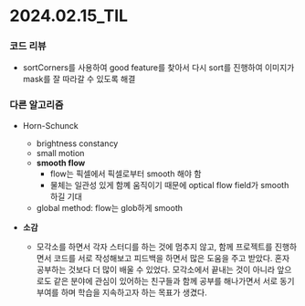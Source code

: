 # 2024.02.15_TIL

### 코드 리뷰
- sortCorners를 사용하여 good feature를 찾아서 다시 sort를 진행하여 이미지가 mask를 잘 따라갈 수 있도록 해결

### 다른 알고리즘
- Horn-Schunck
    - brightness constancy
    - small motion
    - **smooth flow**
        - flow는 픽셀에서 픽셀로부터 smooth 해야 함
        - 물체는 일관성 있게 함꼐 움직이기 때문에 optical flow field가 smooth 하길 기대
    - global method: flow는 glob하게 smooth

- **소감** 
    - 모각소를 하면서 각자 스터디를 하는 것에 멈추지 않고, 함께 프로젝트를 진행하면서 코드를 서로 작성해보고 피드백을 하면서 많은 도움을 주고 받았다. 혼자 공부하는 것보다 더 많이 배울 수 있었다. 모각소에서 끝내는 것이 아니라 앞으로도 같은 분야에 관심이 있어하는 친구들과 함께 공부를 해나가면서 서로 동기부여를 하며 학습을 지속하고자 하는 목표가 생겼다.
